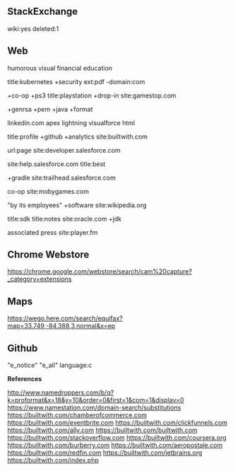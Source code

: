 ## StackExchange

wiki:yes deleted:1

## Web

humorous visual financial education

title:kubernetes +security ext:pdf -domain:com

+co-op +ps3  title:playstation +drop-in site:gamestop.com

+genrsa +pem +java +format

linkedin.com apex lightning visualforce html

title:profile +github +analytics site:builtwith.com

url:page site:developer.salesforce.com

site:help.salesforce.com title:best

+gradle site:trailhead.salesforce.com

co-op site:mobygames.com

"by its employees" +software site:wikipedia.org

title:sdk title:notes site:oracle.com +jdk

associated press site:player.fm

## Chrome Webstore

https://chrome.google.com/webstore/search/cam%20capture?_category=extensions

## Maps

https://wego.here.com/search/equifax?map=33.749,-84.388,3,normal&x=ep

## Github

"e_notice" "e_all" language:c

**References**

http://www.namedroppers.com/b/q?k=proformat&x=18&y=10&order=0&first=1&com=1&display=0
https://www.namestation.com/domain-search/substitutions
https://builtwith.com/chamberofcommerce.com
https://builtwith.com/eventbrite.com
https://builtwith.com/clickfunnels.com
https://builtwith.com/ally.com
https://builtwith.com/builtwith.com
https://builtwith.com/stackoverflow.com
https://builtwith.com/coursera.org
https://builtwith.com/burberry.com
https://builtwith.com/aeropostale.com
https://builtwith.com/redfin.com
https://builtwith.com/jetbrains.org
https://builtwith.com/index.php